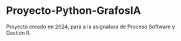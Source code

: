 # Proyecto-Python-GrafosIA

Proyecto creado en 2024, para a la asignatura de Proceso Software y Gestión II.
